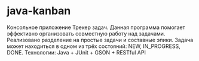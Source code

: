 # java-kanban
Консольное приложение Трекер задач. Данная программа помогает эффективно организовать совместную работу над задачами. Реализовано разделение на простые задачи и составные эпики. Задача может находиться в одном из трёх состояний: NEW, IN_PROGRESS, DONE.
Технологии: Java + JUnit + GSON + RESTful API
